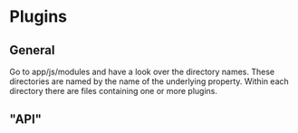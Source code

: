 # Plugins

## General
Go to app/js/modules and have a look over the directory names. These directories are named by the name of the underlying property.
Within each directory there are files containing one or more plugins. 

## "API"

